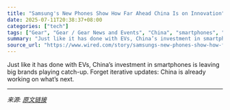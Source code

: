 ```yaml
---
title: "Samsung's New Phones Show How Far Ahead China Is on Innovation"
date: 2025-07-11T20:38:37+08:00
categories: ["tech"]
tags: ["Gear", "Gear / Gear News and Events", "China", "smartphones", "Samsung", "Same Fold"]
summary: "Just like it has done with EVs, China’s investment in smartphones is leaving big brands playing catch-up. Forget iterative updates: China is already working on what’s next."
source_url: "https://www.wired.com/story/samsungs-new-phones-show-how-far-ahead-china-is-on-innovation/"
---
```


Just like it has done with EVs, China’s investment in smartphones is leaving big brands playing catch-up. Forget iterative updates: China is already working on what’s next.

---

*来源: [原文链接](https://www.wired.com/story/samsungs-new-phones-show-how-far-ahead-china-is-on-innovation/)*
